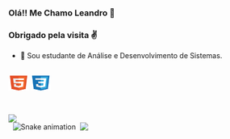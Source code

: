 ### Olá!! Me Chamo Leandro 👋
### Obrigado pela visita ✌

- 🌱 Sou estudante de Análise e Desenvolvimento de Sistemas.
<div style="display: inline_block"><br>
<img align="center" alt="Rafa-HTML" height="30" width="40" src="https://raw.githubusercontent.com/devicons/devicon/master/icons/html5/html5-original.svg">
<img align="center" alt="Rafa-CSS" height="30" width="40" src="https://raw.githubusercontent.com/devicons/devicon/master/icons/css3/css3-original.svg">
</div>

##

<div style="display: inline_block"><br>
<img align=left width=362 src="https://github-readme-stats.vercel.app/api?username=l-lisboa&hide=prs&theme=onedark&layout=compact&hide_border=true&show_icons=true" />
<img align=right  width=362 src="https://github-readme-stats.vercel.app/api/top-langs/?username=l-lisboa&layout=compact&hide_border=none_count=7&theme=onedark"/>
</div>

<div align= "center" >
  
  ![Snake animation](https://github.com/l-lisboa/l-lisboa/blob/output/github-contribution-grid-snake.svg)
  
</div>
